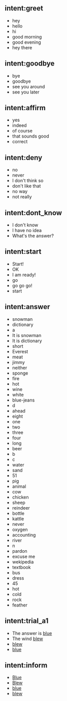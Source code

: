 ## intent:greet
- hey
- hello
- hi
- good morning
- good evening
- hey there

## intent:goodbye
- bye
- goodbye
- see you around
- see you later

## intent:affirm
- yes
- indeed
- of course
- that sounds good
- correct

## intent:deny
- no
- never
- I don't think so
- don't like that
- no way
- not really

## intent:dont_know
- I don't know
- I have no idea
- What's the answer?

## intent:start
- Start!
- OK
- I am ready!
- go
- go go go!
- start

## intent:answer
- snowman
- dictionary
- a
- It is snowman
- It is dictionary
- short
- Everest
- meat
- jimmy
- neither
- sponge
- fire
- hot
- wine
- white
- blue-jeans
- d
- ahead
- eight
- one
- two
- three
- four
- long
- beer
- b
- c
- water
- sand
- 51
- pig
- animal
- cow
- chicken
- sheep
- reindeer
- bottle
- kattle
- never
- oxygen
- accounting
- river
- n
- pardon
- excuse me
- wekipedia
- textbook
- bus
- dress
- 45
- hot
- cold
- rock
- feather

## intent:trial_a1
- The answer is [blue](yn)
- The wind [blew](yn)
- [blew](yn)
- [blue](yn)

## intent:inform
- [Blue](yn)
- [Blew](yn)
- [blue](yn)
- [blew](yn)